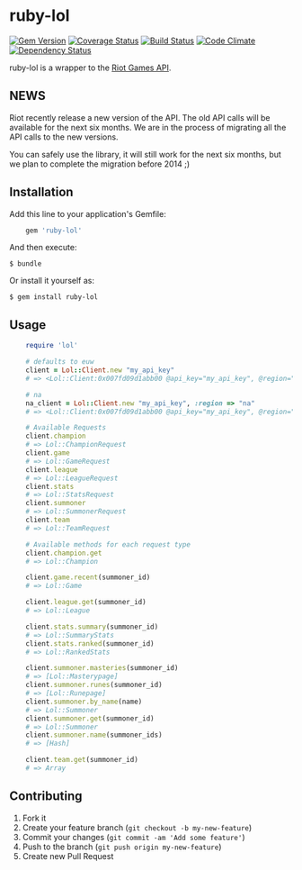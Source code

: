 # ruby-lol
[![Gem Version](https://badge.fury.io/rb/ruby-lol.png)](http://badge.fury.io/rb/ruby-lol) [![Coverage Status](https://coveralls.io/repos/mikamai/ruby-lol/badge.png)](https://coveralls.io/r/mikamai/ruby-lol) [![Build Status](https://travis-ci.org/mikamai/ruby-lol.png?branch=master)](https://travis-ci.org/mikamai/ruby-lol) [![Code Climate](https://codeclimate.com/repos/52a9908c56b102320a0166a4/badges/7e5d4ea4fe9e562f8e4d/gpa.png)](https://codeclimate.com/repos/52a9908c56b102320a0166a4/feed)[![Dependency Status](https://gemnasium.com/mikamai/ruby-lol.png)](https://gemnasium.com/mikamai/ruby-lol)


ruby-lol is a wrapper to the [Riot Games API](https://developer.riotgames.com).

## NEWS

Riot recently release a new version of the API. The old API calls will be available for the next six months. We are in the process of migrating all the API calls to the new versions.

You can safely use the library, it will still work for the next six months, but we plan to complete the migration before 2014 ;)

## Installation

Add this line to your application's Gemfile:

```ruby
    gem 'ruby-lol'
```

And then execute:

    $ bundle

Or install it yourself as:

    $ gem install ruby-lol

## Usage

```ruby
    require 'lol'

    # defaults to euw
    client = Lol::Client.new "my_api_key"
    # => <Lol::Client:0x007fd09d1abb00 @api_key="my_api_key", @region="euw">

    # na
    na_client = Lol::Client.new "my_api_key", :region => "na"
    # => <Lol::Client:0x007fd09d1abb00 @api_key="my_api_key", @region="na">

    # Available Requests
    client.champion
    # => Lol::ChampionRequest
    client.game
    # => Lol::GameRequest
    client.league
    # => Lol::LeagueRequest
    client.stats
    # => Lol::StatsRequest
    client.summoner
    # => Lol::SummonerRequest
    client.team
    # => Lol::TeamRequest

    # Available methods for each request type
    client.champion.get
    # => Lol::Champion

    client.game.recent(summoner_id)
    # => Lol::Game

    client.league.get(summoner_id)
    # => Lol::League

    client.stats.summary(summoner_id)
    # => Lol::SummaryStats
    client.stats.ranked(summoner_id)
    # => Lol::RankedStats

    client.summoner.masteries(summoner_id)
    # => [Lol::Masterypage]
    client.summoner.runes(summoner_id)
    # => [Lol::Runepage]
    client.summoner.by_name(name)
    # => Lol::Summoner
    client.summoner.get(summoner_id)
    # => Lol::Summoner
    client.summoner.name(summoner_ids)
    # => [Hash]

    client.team.get(summoner_id)
    # => Array
```

## Contributing

1. Fork it
2. Create your feature branch (`git checkout -b my-new-feature`)
3. Commit your changes (`git commit -am 'Add some feature'`)
4. Push to the branch (`git push origin my-new-feature`)
5. Create new Pull Request
